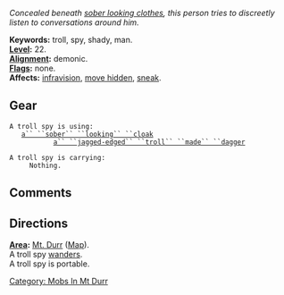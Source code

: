 *Concealed beneath [sober looking
clothes](Sober_Looking_Cloak "wikilink"), this person tries to
discreetly listen to conversations around him.*

**Keywords:** troll, spy, shady, man.  
**[Level](Level "wikilink"):** 22.  
**[Alignment](Alignment "wikilink"):** demonic.  
**[Flags](:Category:_Mob_Types "wikilink"):** none.  
**Affects:** [infravision](Infravision "wikilink"), [move
hidden](Move_Hidden "wikilink"), [sneak](Sneak "wikilink").  

## Gear

`A troll spy is using:`  
<worn about body>`   `[`a`` ``sober`` ``looking`` ``cloak`](Sober_Looking_Cloak "wikilink")  
<wielded>`           `[`a`` ``jagged-edged`` ``troll`` ``made`` ``dagger`](Jagged-Edged_Troll_Made_Dagger "wikilink")

`A troll spy is carrying:`  
`     Nothing.`

## Comments

## Directions

**[Area](:Category:_Areas "wikilink"):** [Mt.
Durr](:Category:_Mt_Durr "wikilink") ([Map](Mt_Durr_Map "wikilink")).  
A troll spy [wanders](Wandering_Mobs "wikilink").  
A troll spy is portable.  

[Category: Mobs In Mt Durr](Category:_Mobs_In_Mt_Durr "wikilink")
